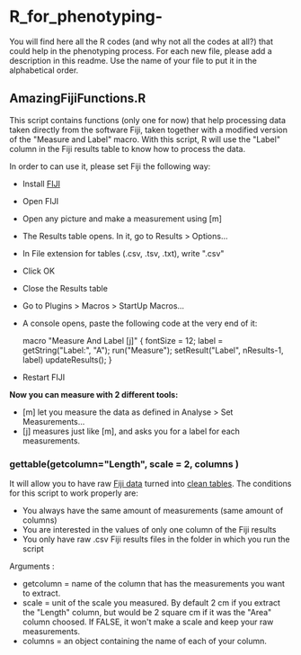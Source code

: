 # R_for_phenotyping-
You will find here all the R codes (and why not all the codes at all?) that could help in the phenotyping process. For each new file, please add a description in this readme. Use the name of your file to put it in the alphabetical order.

## AmazingFijiFunctions.R
	
This script contains functions (only one for now) that help processing data taken directly from the software Fiji,
taken together with a modified version of the "Measure and Label" macro. With this script, R will use the "Label" column
in the Fiji results table to know how to process the data.
	

In order to can use it, please set Fiji the following way:

- Install [FIJI](https://fiji.sc/)
- Open FIJI
- Open any picture and make a measurement using [m]
- The Results table opens. In it, go to Results > Options...
- In File extension for tables (.csv, .tsv, .txt), write ".csv"
- Click OK
- Close the Results table
- Go to Plugins > Macros > StartUp Macros...
- A console opens, paste the following code at the very end of it:

	macro "Measure And Label [j]" {
		fontSize = 12;
		label = getString("Label:", "A");
		run("Measure");
		setResult("Label", nResults-1, label)
		updateResults();
	}

- Restart FIJI

**Now you can measure with 2 different tools:**
 - [m] let you measure the data as defined in Analyse > Set Measurements...
 - [j] measures just like [m], and asks you for a label for each measurements.

### gettable(getcolumn="Length", scale = 2, columns )
	
It will allow you to have raw [Fiji data](RawFijiTemplate.csv) turned into
[clean tables](ProcessedPhenoData.csv).
The conditions for this script to work properly are:
- You always have the same amount of measurements (same amount of columns)
- You are interested in the values of only one column of the Fiji results 
- You only have raw .csv Fiji results files in the folder in which you run the script
	
Arguments :
- getcolumn = name of the column that has the measurements you want to extract.
- scale = unit of the scale you measured. By default 2 cm if you extract the "Length" column, but would be 2 square cm if it was the "Area" column choosed. If FALSE, it won't make a scale and keep your raw measurements.
- columns = an object containing the name of each of your column. 
